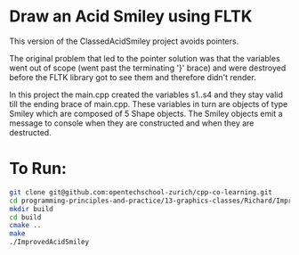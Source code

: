 # Draw an Acid Smiley using FLTK

This version of the ClassedAcidSmiley project avoids pointers.

The original problem that led to the pointer solution was that
the variables went out of scope (went past the terminating '}' brace)
and were destroyed before the FLTK library got to see them and therefore
didn't render.

In this project the main.cpp created the variables s1..s4 and they stay
valid till the ending brace of main.cpp. These variables in turn are 
objects of type Smiley which are composed of 5 Shape objects. The Smiley objects
emit a message to console when they are constructed and when they are destructed.

# To Run:

``` bash
git clone git@github.com:opentechschool-zurich/cpp-co-learning.git
cd programming-principles-and-practice/13-graphics-classes/Richard/ImprovedAcidSmiley/
mkdir build
cd build
cmake ..
make
./ImprovedAcidSmiley
```
